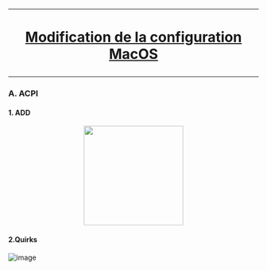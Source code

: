 --------------------------------------------------------------------------------------------------------------------------------------------------------------------------------
# <p align='center'> [Modification de la configuration MacOS](https://dortania.github.io/OpenCore-Install-Guide/AMD/zen.html#starting-point) </p>

--------------------------------------------------------------------------------------------------------------------------------------------------------------------------------

### A. ACPI
#### 1. ADD
<p align='center'> <img height="200" src=https://github.com/user-attachments/assets/a370413f-cb33-4d4b-894e-43f5527eb11a /> </p>

#### 2.Quirks
![image](https://github.com/user-attachments/assets/4ca52423-7432-478b-84cd-0398e7277a2d)


